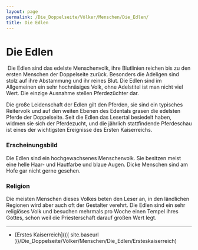 ```yaml
---
layout: page
permalink: /Die_Doppelseite/Völker/Menschen/Die_Edlen/
title: Die Edlen
---
```


# Die Edlen

<img alt="" src="{{ site.baseurl }}/assets/images/rassen/menschen-edler.jpg" />
Die Edlen sind das edelste Menschenvolk, ihre Blutlinien reichen bis zu den ersten Menschen der Doppelseite zurück. Besonders die Adeligen sind stolz auf ihre Abstammung und ihr reines Blut. Die Edlen sind im Allgemeinen ein sehr hochnäsiges Volk, ohne Adelstitel ist man nicht viel Wert. Die einzige Ausnahme stellen Pferdezüchter dar.

Die große Leidenschaft der Edlen gilt den Pferden, sie sind ein typisches Reitervolk und auf den weiten Ebenen des Edentals grasen die edelsten Pferde der Doppelseite. Seit die Edlen das Lesertal besiedelt haben, widmen sie sich der Pferdezucht, und die jährlich stattfindende Pferdeschau ist eines der wichtigsten Ereignisse des Ersten Kaiserreichs.

### Erscheinungsbild

Die Edlen sind ein hochgewachsenes Menschenvolk. Sie besitzen meist eine helle Haar- und Hautfarbe und blaue Augen. Dicke Menschen sind am Hofe gar nicht gerne gesehen.

### Religion

Die meisten Menschen dieses Volkes beten den Leser an, in den ländlichen Regionen wird aber auch oft der Gestalter verehrt. Die Edlen sind ein sehr religiöses Volk und besuchen mehrmals pro Woche einen Tempel ihres Gottes, schon weil die Priesterschaft darauf großen Wert legt.


***
- [Erstes Kaiserreich]({{ site.baseurl }}/Die_Doppelseite/Völker/Menschen/Die_Edlen/Ersteskaiserreich)


